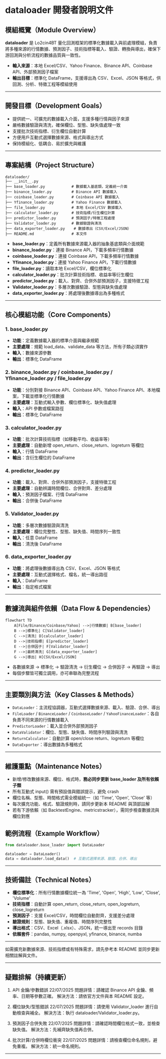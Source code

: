 # dataloader 開發者說明文件

## 模組概覽（Module Overview）

**dataloader** 是 Lo2cin4BT 量化回測框架的標準化數據載入與前處理模組，負責將多種來源的行情數據、預測因子、技術指標等載入、驗證、轉換與導出，確保下游回測與分析流程的數據品質與一致性。

- **輸入來源**：本地 Excel/CSV、Yahoo Finance、Binance API、Coinbase API、外部預測因子檔案
- **輸出目標**：標準化 DataFrame，支援導出為 CSV、Excel、JSON 等格式，供回測、分析、特徵工程等模組使用

---

## 開發目標（Development Goals）

- 提供統一、可擴充的數據載入介面，支援多種行情與因子來源
- 嚴格數據驗證與清洗，確保欄位、型態、缺失值處理一致
- 支援批次技術指標、衍生欄位自動計算
- 方便用戶互動式選擇數據來源、格式與導出方式
- 保持模組化、低耦合、易於擴充與維護

---

## 專案結構（Project Structure）

```plaintext
dataloader/
├── __init__.py
├── base_loader.py            # 數據載入基底類，定義統一介面
├── binance_loader.py         # Binance API 數據載入
├── coinbase_loader.py        # Coinbase API 數據載入
├── Yfinance_loader.py        # Yahoo Finance 數據載入
├── file_loader.py            # 本地 Excel/CSV 數據載入
├── calculator_loader.py      # 技術指標/衍生欄位計算
├── predictor_loader.py       # 預測因子/特徵工程處理
├── Validator_loader.py       # 數據驗證與清洗
├── data_exporter_loader.py    # 數據導出（CSV/Excel/JSON）
├── README.md                 # 本文件
```

- **base_loader.py**：定義所有數據來源載入器的抽象基底類與介面規範
- **binance_loader.py**：連接 Binance API，下載多頻率行情數據
- **coinbase_loader.py**：連接 Coinbase API，下載多頻率行情數據
- **Yfinance_loader.py**：連接 Yahoo Finance API，下載行情數據
- **file_loader.py**：讀取本地 Excel/CSV，欄位標準化
- **calculator_loader.py**：批次計算技術指標、收益率等衍生欄位
- **predictor_loader.py**：載入、對齊、合併外部預測因子，支援特徵工程
- **Validator_loader.py**：多層次數據驗證、型態與缺失值處理
- **data_exporter_loader.py**：將處理後數據導出為多種格式

---

## 核心模組功能（Core Components）

### 1. base_loader.py

- **功能**：定義數據載入器的標準介面與繼承規範
- **主要處理**：規範 load_data、validate_data 等方法，所有子類必須實作
- **輸入**：數據來源參數
- **輸出**：標準化 DataFrame

### 2. binance_loader.py / coinbase_loader.py / Yfinance_loader.py / file_loader.py

- **功能**：分別對接 Binance API、Coinbase API、Yahoo Finance API、本地檔案，下載並標準化行情數據
- **主要處理**：互動式輸入參數、欄位標準化、缺失值處理
- **輸入**：API 參數或檔案路徑
- **輸出**：標準化 DataFrame

### 3. calculator_loader.py

- **功能**：批次計算技術指標（如移動平均、收益率等）
- **主要處理**：自動新增 open_return、close_return、logreturn 等欄位
- **輸入**：行情 DataFrame
- **輸出**：含衍生欄位的 DataFrame

### 4. predictor_loader.py

- **功能**：載入、對齊、合併外部預測因子，支援特徵工程
- **主要處理**：自動辨識時間欄位、合併對齊、差分處理
- **輸入**：預測因子檔案、行情 DataFrame
- **輸出**：合併後 DataFrame

### 5. Validator_loader.py

- **功能**：多層次數據驗證與清洗
- **主要處理**：欄位完整性、型態、缺失值、時間序列一致性
- **輸入**：任意 DataFrame
- **輸出**：清洗後 DataFrame

### 6. data_exporter_loader.py

- **功能**：將處理後數據導出為 CSV、Excel、JSON 等格式
- **主要處理**：互動式選擇格式、檔名，統一導出路徑
- **輸入**：DataFrame
- **輸出**：指定格式檔案

---

## 數據流與組件依賴（Data Flow & Dependencies）

```mermaid
flowchart TD
    A[File/Binance/Coinbase/Yahoo] -->|行情數據| B[base_loader]
    B -->|標準化| C[Validator_loader]
    C -->|清洗| D[calculator_loader]
    D -->|技術指標| E[predictor_loader]
    E -->|合併因子| F[Validator_loader]
    F -->|最終清洗| G[data_exporter_loader]
    G -->|導出| H[CSV/Excel/JSON]
```

- 各數據來源 → 標準化 → 驗證清洗 → 衍生欄位 → 合併因子 → 再驗證 → 導出
- 每個步驟皆可獨立調用，亦可串聯為完整流程

---

## 主要類別與方法（Key Classes & Methods）

- `DataLoader`：主流程協調器，互動式選擇數據來源、載入、驗證、合併、導出
- `FileLoader` / `BinanceLoader` / `CoinbaseLoader` / `YahooFinanceLoader`：各自負責不同來源的行情數據載入
- `PredictorLoader`：載入並合併外部預測因子
- `DataValidator`：欄位、型態、缺失值、時間序列驗證與清洗
- `ReturnCalculator`：自動計算 open/close return、logreturn 等欄位
- `DataExporter`：導出數據為多種格式

---

## 維護重點（Maintenance Notes）

- 新增/修改數據來源、欄位、格式時，**務必同步更新 base_loader 及所有依賴子類**
- 所有互動式 input() 需有預設值與錯誤提示，避免 crash
- 欄位名稱、型態、時間格式需全模組統一（如 'Time', 'Open', 'Close' 等）
- 每次擴充功能、格式、驗證規則時，請同步更新本 README 與頂部註解
- 若有下游依賴（如 BacktestEngine、metricstracker），需同步檢查數據流與欄位對應

## 範例流程（Example Workflow）

```python
from dataloader.base_loader import DataLoader

dataloader = DataLoader()
data = dataloader.load_data()  # 互動式選擇來源、驗證、合併、導出
```

---

## 技術備註（Technical Notes）

- **欄位標準化**：所有行情數據欄位統一為 'Time', 'Open', 'High', 'Low', 'Close', 'Volume'
- **技術指標**：自動計算 open_return, close_return, open_logreturn, close_logreturn
- **預測因子**：支援 Excel/CSV，時間欄位自動對齊，支援差分處理
- **驗證規則**：型態、缺失值、重複值、時間序列完整性
- **導出格式**：CSV、Excel（.xlsx）、JSON，統一導出至 records 目錄
- **依賴套件**：pandas, numpy, openpyxl, yfinance, binance, numba

---

如需擴充新數據來源、技術指標或有特殊需求，請先參考本 README 並同步更新相關註解與文件。

---

## 疑難排解（持續更新）

1. API 金鑰/參數錯誤 22/07/2025
問題詳情：請確認 Binance API 金鑰、頻率、日期等參數正確。
解決方法：請依官方文件與本 README 設定。

2. 欄位缺失/型態錯誤 22/07/2025
問題詳情：請使用 Validator_loader 進行自動檢查與補全。
解決方法：執行 dataloader/Validator_loader.py。

3. 預測因子合併失敗 22/07/2025
問題詳情：請確認時間欄位格式一致，並檢查缺失值。
解決方法：先補齊缺失值再合併。

4. 批次計算/合併時欄位衝突 22/07/2025
問題詳情：請檢查欄位命名規則，避免重複。
解決方法：統一命名規則。

---
